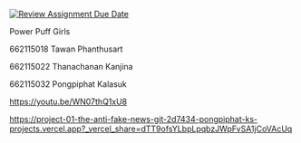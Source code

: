 [![Review Assignment Due Date](https://classroom.github.com/assets/deadline-readme-button-22041afd0340ce965d47ae6ef1cefeee28c7c493a6346c4f15d667ab976d596c.svg)](https://classroom.github.com/a/k6kO_4Go)

Power Puff Girls

662115018 Tawan Phanthusart

662115022 Thanachanan  Kanjina

662115032 Pongpiphat Kalasuk

https://youtu.be/WN07thQ1xU8

https://project-01-the-anti-fake-news-git-2d7434-pongpiphat-ks-projects.vercel.app?_vercel_share=dTT9ofsYLbpLpqbzJWpFvSA1jCoVAcUq
